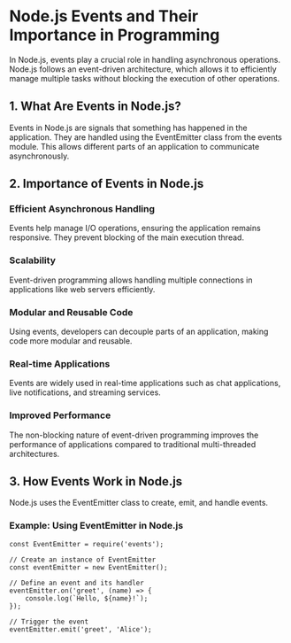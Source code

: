 # Node.js Events and Their Importance in Programming

In Node.js, events play a crucial role in handling asynchronous operations. Node.js follows an event-driven architecture, which allows it to efficiently manage multiple tasks without blocking the execution of other operations.

## 1. What Are Events in Node.js?
Events in Node.js are signals that something has happened in the application. They are handled using the EventEmitter class from the events module. This allows different parts of an application to communicate asynchronously.

## 2. Importance of Events in Node.js

### Efficient Asynchronous Handling

Events help manage I/O operations, ensuring the application remains responsive.
They prevent blocking of the main execution thread.

### Scalability

Event-driven programming allows handling multiple connections in applications like web servers efficiently.

### Modular and Reusable Code

Using events, developers can decouple parts of an application, making code more modular and reusable.

### Real-time Applications

Events are widely used in real-time applications such as chat applications, live notifications, and streaming services.

### Improved Performance

The non-blocking nature of event-driven programming improves the performance of applications compared to traditional multi-threaded architectures.

## 3. How Events Work in Node.js
Node.js uses the EventEmitter class to create, emit, and handle events.

### Example: Using EventEmitter in Node.js

```
const EventEmitter = require('events');

// Create an instance of EventEmitter
const eventEmitter = new EventEmitter();

// Define an event and its handler
eventEmitter.on('greet', (name) => {
    console.log(`Hello, ${name}!`);
});

// Trigger the event
eventEmitter.emit('greet', 'Alice');
```

<!--

### Explanation:

We create an instance of EventEmitter.
We register an event listener for the greet event.
We emit the greet event with a parameter.
4. Common Use Cases of Events in Node.js
Handling HTTP Requests (e.g., Express.js uses events to handle requests and responses)
File System Operations (e.g., reading and writing files asynchronously)
Streams and Buffers (e.g., streaming video/audio data)
WebSockets (e.g., real-time chat applications)
Error Handling (e.g., emitting and catching error events)

### Conclusion

Events are a fundamental part of Node.js, enabling efficient, non-blocking, and scalable application development. By leveraging the EventEmitter class, developers can build applications that handle multiple operations concurrently, making Node.js a preferred choice for modern web development.
-->
